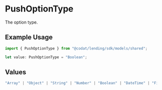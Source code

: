 # PushOptionType

The option type.

## Example Usage

```typescript
import { PushOptionType } from "@codat/lending/sdk/models/shared";

let value: PushOptionType = "Boolean";
```

## Values

```typescript
"Array" | "Object" | "String" | "Number" | "Boolean" | "DateTime" | "File" | "MultiPart"
```